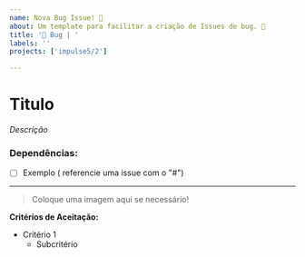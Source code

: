 ```yaml
---
name: Nova Bug Issue! 🐞
about: Um template para facilitar a criação de Issues de bug. 🤔
title: '🐞 Bug | '
labels: ''
projects: ['impulse5/2']

---
```


# Titulo
_Descrição_

### Dependências:
- [ ] Exemplo ( referencie uma issue com o "#")

---

> Coloque uma imagem aqui se necessário! 

**Critérios de Aceitação:**
- Critério 1
  - Subcritério
